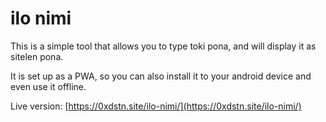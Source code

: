 # ilo nimi

This is a simple tool that allows you to type toki pona, and will display it as sitelen pona.

It is set up as a PWA, so you can also install it to your android device and even use it offline.

Live version: [https://0xdstn.site/ilo-nimi/](https://0xdstn.site/ilo-nimi/)
